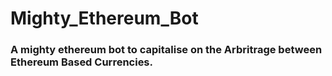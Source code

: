 # Mighty_Ethereum_Bot

### A mighty ethereum bot to capitalise on the Arbritrage between Ethereum Based Currencies.
